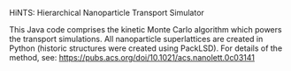 HiNTS: Hierarchical Nanoparticle Transport Simulator

This Java code comprises the kinetic Monte Carlo algorithm which powers the transport simulations. All nanoparticle superlattices are created in Python (historic structures were created using PackLSD). For details of the method, see: https://pubs.acs.org/doi/10.1021/acs.nanolett.0c03141
